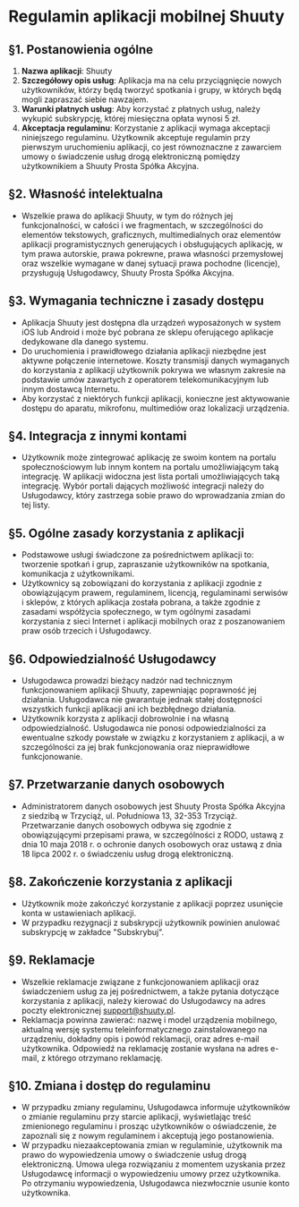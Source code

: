 # Regulamin aplikacji mobilnej Shuuty

## §1. Postanowienia ogólne
1. **Nazwa aplikacji**: Shuuty
2. **Szczegółowy opis usług**: Aplikacja ma na celu przyciągnięcie nowych użytkowników, którzy będą tworzyć spotkania i grupy, w których będą mogli zapraszać siebie nawzajem.
3. **Warunki płatnych usług**: Aby korzystać z płatnych usług, należy wykupić subskrypcję, której miesięczna opłata wynosi 5 zł.
4. **Akceptacja regulaminu**: Korzystanie z aplikacji wymaga akceptacji niniejszego regulaminu. Użytkownik akceptuje regulamin przy pierwszym uruchomieniu aplikacji, co jest równoznaczne z zawarciem umowy o świadczenie usług drogą elektroniczną pomiędzy użytkownikiem a Shuuty Prosta Spółka Akcyjna.

## §2. Własność intelektualna
- Wszelkie prawa do aplikacji Shuuty, w tym do różnych jej funkcjonalności, w całości i we fragmentach, w szczególności do elementów tekstowych, graficznych, multimedialnych oraz elementów aplikacji programistycznych generujących i obsługujących aplikację, w tym prawa autorskie, prawa pokrewne, prawa własności przemysłowej oraz wszelkie wymagane w danej sytuacji prawa pochodne (licencje), przysługują Usługodawcy, Shuuty Prosta Spółka Akcyjna.

## §3. Wymagania techniczne i zasady dostępu
- Aplikacja Shuuty jest dostępna dla urządzeń wyposażonych w system iOS lub Android i może być pobrana ze sklepu oferującego aplikacje dedykowane dla danego systemu.
- Do uruchomienia i prawidłowego działania aplikacji niezbędne jest aktywne połączenie internetowe. Koszty transmisji danych wymaganych do korzystania z aplikacji użytkownik pokrywa we własnym zakresie na podstawie umów zawartych z operatorem telekomunikacyjnym lub innym dostawcą Internetu.
- Aby korzystać z niektórych funkcji aplikacji, konieczne jest aktywowanie dostępu do aparatu, mikrofonu, multimediów oraz lokalizacji urządzenia.

## §4. Integracja z innymi kontami
- Użytkownik może zintegrować aplikację ze swoim kontem na portalu społecznościowym lub innym kontem na portalu umożliwiającym taką integrację. W aplikacji widoczna jest lista portali umożliwiających taką integrację. Wybór portali dających możliwość integracji należy do Usługodawcy, który zastrzega sobie prawo do wprowadzania zmian do tej listy.

## §5. Ogólne zasady korzystania z aplikacji
- Podstawowe usługi świadczone za pośrednictwem aplikacji to: tworzenie spotkań i grup, zapraszanie użytkowników na spotkania, komunikacja z użytkownikami.
- Użytkownicy są zobowiązani do korzystania z aplikacji zgodnie z obowiązującym prawem, regulaminem, licencją, regulaminami serwisów i sklepów, z których aplikacja została pobrana, a także zgodnie z zasadami współżycia społecznego, w tym ogólnymi zasadami korzystania z sieci Internet i aplikacji mobilnych oraz z poszanowaniem praw osób trzecich i Usługodawcy.

## §6. Odpowiedzialność Usługodawcy
- Usługodawca prowadzi bieżący nadzór nad technicznym funkcjonowaniem aplikacji Shuuty, zapewniając poprawność jej działania. Usługodawca nie gwarantuje jednak stałej dostępności wszystkich funkcji aplikacji ani ich bezbłędnego działania.
- Użytkownik korzysta z aplikacji dobrowolnie i na własną odpowiedzialność. Usługodawca nie ponosi odpowiedzialności za ewentualne szkody powstałe w związku z korzystaniem z aplikacji, a w szczególności za jej brak funkcjonowania oraz nieprawidłowe funkcjonowanie.

## §7. Przetwarzanie danych osobowych
- Administratorem danych osobowych jest Shuuty Prosta Spółka Akcyjna z siedzibą w Trzyciąż, ul. Południowa 13, 32-353 Trzyciąż. Przetwarzanie danych osobowych odbywa się zgodnie z obowiązującymi przepisami prawa, w szczególności z RODO, ustawą z dnia 10 maja 2018 r. o ochronie danych osobowych oraz ustawą z dnia 18 lipca 2002 r. o świadczeniu usług drogą elektroniczną.

## §8. Zakończenie korzystania z aplikacji
- Użytkownik może zakończyć korzystanie z aplikacji poprzez usunięcie konta w ustawieniach aplikacji.
- W przypadku rezygnacji z subskrypcji użytkownik powinien anulować subskrypcję w zakładce "Subskrybuj".

## §9. Reklamacje
- Wszelkie reklamacje związane z funkcjonowaniem aplikacji oraz świadczeniem usług za jej pośrednictwem, a także pytania dotyczące korzystania z aplikacji, należy kierować do Usługodawcy na adres poczty elektronicznej support@shuuty.pl.
- Reklamacja powinna zawierać: nazwę i model urządzenia mobilnego, aktualną wersję systemu teleinformatycznego zainstalowanego na urządzeniu, dokładny opis i powód reklamacji, oraz adres e-mail użytkownika. Odpowiedź na reklamację zostanie wysłana na adres e-mail, z którego otrzymano reklamację.

## §10. Zmiana i dostęp do regulaminu
- W przypadku zmiany regulaminu, Usługodawca informuje użytkowników o zmianie regulaminu przy starcie aplikacji, wyświetlając treść zmienionego regulaminu i prosząc użytkowników o oświadczenie, że zapoznali się z nowym regulaminem i akceptują jego postanowienia.
- W przypadku niezaakceptowania zmian w regulaminie, użytkownik ma prawo do wypowiedzenia umowy o świadczenie usług drogą elektroniczną. Umowa ulega rozwiązaniu z momentem uzyskania przez Usługodawcę informacji o wypowiedzeniu umowy przez użytkownika. Po otrzymaniu wypowiedzenia, Usługodawca niezwłocznie usunie konto użytkownika.
